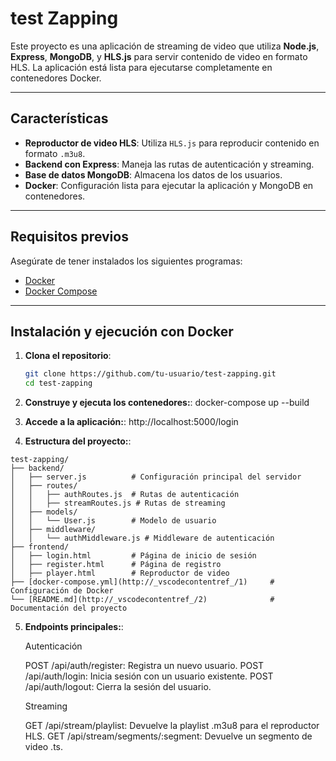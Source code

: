# test Zapping

Este proyecto es una aplicación de streaming de video que utiliza **Node.js**, **Express**, **MongoDB**, y **HLS.js** para servir contenido de video en formato HLS. La aplicación está lista para ejecutarse completamente en contenedores Docker.

---

## Características

- **Reproductor de video HLS**: Utiliza `HLS.js` para reproducir contenido en formato `.m3u8`.
- **Backend con Express**: Maneja las rutas de autenticación y streaming.
- **Base de datos MongoDB**: Almacena los datos de los usuarios.
- **Docker**: Configuración lista para ejecutar la aplicación y MongoDB en contenedores.

---

## Requisitos previos

Asegúrate de tener instalados los siguientes programas:

- [Docker](https://www.docker.com/)
- [Docker Compose](https://docs.docker.com/compose/)

---

## Instalación y ejecución con Docker

1. **Clona el repositorio**:

   ```bash
   git clone https://github.com/tu-usuario/test-zapping.git
   cd test-zapping

2. **Construye y ejecuta los contenedores:**:
    docker-compose up --build

3. **Accede a la aplicación:**:
    http://localhost:5000/login

    
4. **Estructura del proyecto:**:
```plaintext
test-zapping/
├── backend/
│   ├── server.js          # Configuración principal del servidor
│   ├── routes/
│   │   ├── authRoutes.js  # Rutas de autenticación
│   │   ├── streamRoutes.js # Rutas de streaming
│   ├── models/
│   │   └── User.js        # Modelo de usuario
│   ├── middleware/
│   │   └── authMiddleware.js # Middleware de autenticación
├── frontend/
│   ├── login.html         # Página de inicio de sesión
│   ├── register.html      # Página de registro
│   ├── player.html        # Reproductor de video
├── [docker-compose.yml](http://_vscodecontentref_/1)     # Configuración de Docker
└── [README.md](http://_vscodecontentref_/2)              # Documentación del proyecto
```

5. **Endpoints principales:**:

   Autenticación

    POST /api/auth/register: Registra un nuevo usuario.
    POST /api/auth/login: Inicia sesión con un usuario existente.
    POST /api/auth/logout: Cierra la sesión del usuario.

   Streaming
    
    GET /api/stream/playlist: Devuelve la playlist .m3u8 para el reproductor HLS.
    GET /api/stream/segments/:segment: Devuelve un segmento de video .ts.
